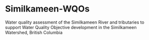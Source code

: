 # Similkameen-WQOs
Water quality assessment of the Similkameen River and tributaries to support Water Quality Objective development in the Similkameen Watershed, British Columbia
